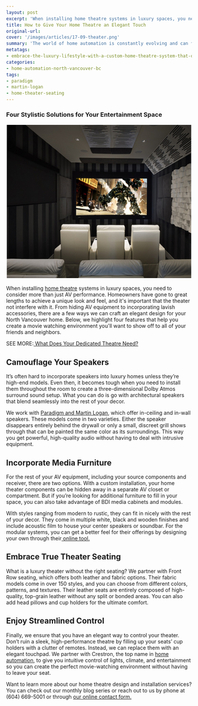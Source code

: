 ```yaml
---
layout: post
excerpt: 'When installing home theatre systems in luxury spaces, you need to consider more than just AV performance.'
title: How to Give Your Home Theatre an Elegant Touch 
original-url:
cover: '/images/articles/17-09-theater.png'
summary: 'The world of home automation is constantly evolving and can feel overwhelming if you’re trying to research the many different systems available on the market.'
metatags:
- embrace-the-luxury-lifestyle-with-a-custom-home-theatre-system-that-offers-a-movie-watching-environment-you'll-want-to-show-off-to-all-of-your-friends-and-neighbors
categories:
- home-automation-north-vancouver-bc
tags:
- paradigm
- martin-logan
- home-theater-seating
---
```

<div class="post-body entry-content" id="post-body-4174872115541856377" itemprop="description articleBody">
    <div style="text-align: left;">
        <h3>Four Stylistic Solutions for Your Entertainment Space</h3>
        <img alt="" width="630" height="420" src="/images/articles/17-09-theater.png" />
        <p>When installing <a href="https://westcoastavgallery.ca/services/residential#home-theater">home theatre</a> systems in luxury spaces, you need to consider more than just AV performance. Homeowners have gone to great lengths to achieve a unique look and feel, and it's important that the theater not interfere with it. From hiding AV equipment to incorporating lavish accessories, there are a few ways we can craft an elegant design for your North Vancouver home. Below, we highlight four features that help you create a movie watching environment you'll want to show off to all of your friends and neighbors.</p>
        <p>SEE MORE:<a href="https://westcoastavgallery.ca/what-does-your-dedicated-theatre-need/"> What Does Your Dedicated Theatre Need? </a></p>
        <h2>Camouflage Your Speakers</h2>
        <p>It’s often hard to incorporate speakers into luxury homes unless they’re high-end models. Even then, it becomes tough when you need to install them throughout the room to create a three-dimensional Dolby Atmos surround sound setup. What you can do is go with architectural speakers that blend seamlessly into the rest of your decor. </p>

<p>We work with <a href="https://westcoastavgallery.ca/brands/">Paradigm and Martin Logan</a>, which offer in-ceiling and in-wall speakers. These models come in two varieties. Either the speaker disappears entirely behind the drywall or only a small, discreet grill shows through that can be painted the same color as its surroundings. This way you get powerful, high-quality audio without having to deal with intrusive equipment. </p>
<h2>Incorporate Media Furniture</h2>
<p>For the rest of your AV equipment, including your source components and receiver, there are two options. With a custom installation, your home theater components can be hidden away in a separate AV closet or compartment. But if you’re looking for additional furniture to fill in your space, you can also take advantage of BDI media cabinets and modules.
</p>
<p>With styles ranging from modern to rustic, they can fit in nicely with the rest of your decor. They come in multiple white, black and wooden finishes and include acoustic film to house your center speakers or soundbar. For the modular systems, you can get a better feel for their offerings by designing your own through their<a href="http://bdi.dboxnow.com/#/home/"> online tool. </a>
</p>
<h2>Embrace True Theater Seating
</h2>
<p>What is a luxury theater without the right seating? We partner with Front Row seating, which offers both leather and fabric options. Their fabric models come in over 150 styles, and you can choose from different colors, patterns, and textures. Their leather seats are entirely composed of high-quality, top-grain leather without any split or bonded areas. You can also add head pillows and cup holders for the ultimate comfort. 
</p>
<h2>Enjoy Streamlined Control 
</h2>
<p>Finally, we ensure that you have an elegant way to control your theater. Don’t ruin a sleek, high-performance theatre by filling up your seats’ cup holders with a clutter of remotes. Instead, we can replace them with an elegant touchpad. We partner with Crestron, the top name in <a href="https://westcoastavgallery.ca/demos/smart-home-layout">home automation</a>, to give you intuitive control of lights, climate, and entertainment so you can create the perfect movie-watching environment without having to leave your seat.
</p>
<p>Want to learn more about our home theatre design and installation services? You can check out our monthly blog series or reach out to us by phone at (604) 669-5001 or through <a href="https://westcoastavgallery.ca/contact">our online contact form.</a> 
</p>

</div>
</div>